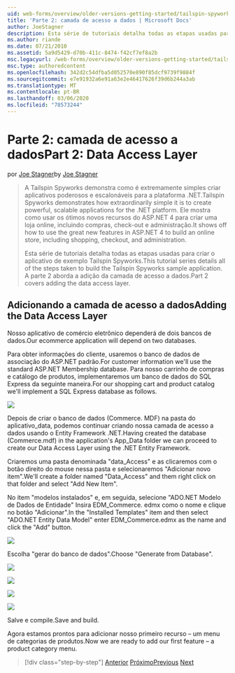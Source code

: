 ```yaml
---
uid: web-forms/overview/older-versions-getting-started/tailspin-spyworks/tailspin-spyworks-part-2
title: 'Parte 2: camada de acesso a dados | Microsoft Docs'
author: JoeStagner
description: Esta série de tutoriais detalha todas as etapas usadas para criar o aplicativo de exemplo Tailspin Spyworks. A parte 2 aborda a adição da camada de acesso a dados.
ms.author: riande
ms.date: 07/21/2010
ms.assetid: 5a9d5429-d70b-411c-8474-f42cf7ef8a2b
msc.legacyurl: /web-forms/overview/older-versions-getting-started/tailspin-spyworks/tailspin-spyworks-part-2
msc.type: authoredcontent
ms.openlocfilehash: 342d2c54dfba5d052570e890f85dcf9739f9884f
ms.sourcegitcommit: e7e91932a6e91a63e2e46417626f39d6b244a3ab
ms.translationtype: MT
ms.contentlocale: pt-BR
ms.lasthandoff: 03/06/2020
ms.locfileid: "78573244"
---
```

# <a name="part-2-data-access-layer"></a><span data-ttu-id="cc907-104">Parte 2: camada de acesso a dados</span><span class="sxs-lookup"><span data-stu-id="cc907-104">Part 2: Data Access Layer</span></span>

<span data-ttu-id="cc907-105">por [Joe Stagner](https://github.com/JoeStagner)</span><span class="sxs-lookup"><span data-stu-id="cc907-105">by [Joe Stagner](https://github.com/JoeStagner)</span></span>

> <span data-ttu-id="cc907-106">A Tailspin Spyworks demonstra como é extremamente simples criar aplicativos poderosos e escalonáveis para a plataforma .NET.</span><span class="sxs-lookup"><span data-stu-id="cc907-106">Tailspin Spyworks demonstrates how extraordinarily simple it is to create powerful, scalable applications for the .NET platform.</span></span> <span data-ttu-id="cc907-107">Ele mostra como usar os ótimos novos recursos do ASP.NET 4 para criar uma loja online, incluindo compras, check-out e administração.</span><span class="sxs-lookup"><span data-stu-id="cc907-107">It shows off how to use the great new features in ASP.NET 4 to build an online store, including shopping, checkout, and administration.</span></span>
> 
> <span data-ttu-id="cc907-108">Esta série de tutoriais detalha todas as etapas usadas para criar o aplicativo de exemplo Tailspin Spyworks.</span><span class="sxs-lookup"><span data-stu-id="cc907-108">This tutorial series details all of the steps taken to build the Tailspin Spyworks sample application.</span></span> <span data-ttu-id="cc907-109">A parte 2 aborda a adição da camada de acesso a dados.</span><span class="sxs-lookup"><span data-stu-id="cc907-109">Part 2 covers adding the data access layer.</span></span>

## <a id="_Toc260221668"></a><span data-ttu-id="cc907-110">Adicionando a camada de acesso a dados</span><span class="sxs-lookup"><span data-stu-id="cc907-110">Adding the Data Access Layer</span></span>

<span data-ttu-id="cc907-111">Nosso aplicativo de comércio eletrônico dependerá de dois bancos de dados.</span><span class="sxs-lookup"><span data-stu-id="cc907-111">Our ecommerce application will depend on two databases.</span></span>

<span data-ttu-id="cc907-112">Para obter informações do cliente, usaremos o banco de dados de associação do ASP.NET padrão.</span><span class="sxs-lookup"><span data-stu-id="cc907-112">For customer information we'll use the standard ASP.NET Membership database.</span></span> <span data-ttu-id="cc907-113">Para nosso carrinho de compras e catálogo de produtos, implementaremos um banco de dados do SQL Express da seguinte maneira.</span><span class="sxs-lookup"><span data-stu-id="cc907-113">For our shopping cart and product catalog we'll implement a SQL Express database as follows.</span></span>

![](tailspin-spyworks-part-2/_static/image1.jpg)

<span data-ttu-id="cc907-114">Depois de criar o banco de dados (Commerce. MDF) na pasta do aplicativo\_data, podemos continuar criando nossa camada de acesso a dados usando o Entity Framework .NET.</span><span class="sxs-lookup"><span data-stu-id="cc907-114">Having created the database (Commerce.mdf) in the application's App\_Data folder we can proceed to create our Data Access Layer using the .NET Entity Framework.</span></span>

<span data-ttu-id="cc907-115">Criaremos uma pasta denominada "data\_Access" e as clicaremos com o botão direito do mouse nessa pasta e selecionaremos "Adicionar novo item".</span><span class="sxs-lookup"><span data-stu-id="cc907-115">We'll create a folder named "Data\_Access" and them right click on that folder and select "Add New Item".</span></span>

<span data-ttu-id="cc907-116">No item "modelos instalados" e, em seguida, selecione "ADO.NET Modelo de Dados de Entidade" Insira EDM\_Commerce. edmx como o nome e clique no botão "Adicionar".</span><span class="sxs-lookup"><span data-stu-id="cc907-116">In the "Installed Templates" item and then select "ADO.NET Entity Data Model" enter EDM\_Commerce.edmx as the name and click the "Add" button.</span></span>

![](tailspin-spyworks-part-2/_static/image2.jpg)

<span data-ttu-id="cc907-117">Escolha "gerar do banco de dados".</span><span class="sxs-lookup"><span data-stu-id="cc907-117">Choose "Generate from Database".</span></span>

![](tailspin-spyworks-part-2/_static/image1.png)

![](tailspin-spyworks-part-2/_static/image2.png)

![](tailspin-spyworks-part-2/_static/image3.png)

![](tailspin-spyworks-part-2/_static/image3.jpg)

<span data-ttu-id="cc907-118">Salve e compile.</span><span class="sxs-lookup"><span data-stu-id="cc907-118">Save and build.</span></span>

<span data-ttu-id="cc907-119">Agora estamos prontos para adicionar nosso primeiro recurso – um menu de categorias de produtos.</span><span class="sxs-lookup"><span data-stu-id="cc907-119">Now we are ready to add our first feature – a product category menu.</span></span>

> [!div class="step-by-step"]
> <span data-ttu-id="cc907-120">[Anterior](tailspin-spyworks-part-1.md)
> [Próximo](tailspin-spyworks-part-3.md)</span><span class="sxs-lookup"><span data-stu-id="cc907-120">[Previous](tailspin-spyworks-part-1.md)
[Next](tailspin-spyworks-part-3.md)</span></span>
